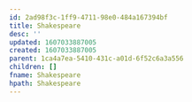 ```yaml
---
id: 2ad98f3c-1ff9-4711-98e0-484a167394bf
title: Shakespeare
desc: ''
updated: 1607033887005
created: 1607033887005
parent: 1ca4a7ea-5410-431c-a01d-6f52c6a3a556
children: []
fname: Shakespeare
hpath: Shakespeare
---
```



